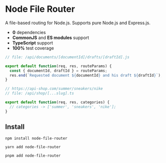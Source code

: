 # Node File Router

A file-based routing for Node.js. 
Supports pure Node.js and Express.js.

* **0** dependencies
* **CommonJS** and **ES modules** support
* **TypeScript** support
* **100%** test coverage

```js
// file: /api/documents/[documentId]/drafts/[draftId].js

export default function(req, res, routeParams) {
  const { documentId, draftId } = routeParams;
  res.end(`Requested document ${documentId} and his draft ${draftId}`);
}
```

```js
// https://api-shop.com/summer/sneakers/nike
// file: /api/shop/[...slug].ts

export default function(req, res, categories) {
  // categories -> ['summer', 'sneakers', 'nike'];
}
```

##  Install

```
npm install node-file-router
```

```
yarn add node-file-router
```

```
pnpm add node-file-router
```
